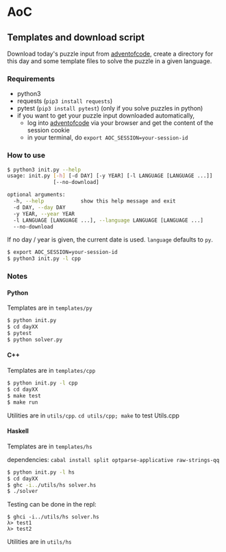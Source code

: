# AoC

## Templates and download script

Download today's puzzle input from [adventofcode](https://adventofcode.com), create a directory for this day and some template files to solve the puzzle in a given language.

### Requirements
 - python3
 - requests (`pip3 install requests`)
 - pytest (`pip3 install pytest`) (only if you solve puzzles in python)
 - if you want to get your puzzle input downloaded automatically,
    - log into [adventofcode](https://adventofcode.com) via your browser and get the content of the session cookie
    - in your terminal, do `export AOC_SESSION=your-session-id`

### How to use

```bash
$ python3 init.py --help
usage: init.py [-h] [-d DAY] [-y YEAR] [-l LANGUAGE [LANGUAGE ...]]
               [--no-download]

optional arguments:
  -h, --help            show this help message and exit
  -d DAY, --day DAY
  -y YEAR, --year YEAR
  -l LANGUAGE [LANGUAGE ...], --language LANGUAGE [LANGUAGE ...]
  --no-download
```

If no day / year is given, the current date is used. `language` defaults to `py`.
```bash
$ export AOC_SESSION=your-session-id
$ python3 init.py -l cpp
```

### Notes

#### Python
Templates are in `templates/py`

```bash
$ python init.py
$ cd dayXX
$ pytest
$ python solver.py
```

#### C++
Templates are in `templates/cpp`

```bash
$ python init.py -l cpp
$ cd dayXX
$ make test
$ make run
```

Utilities are in `utils/cpp`. `cd utils/cpp; make` to test Utils.cpp


#### Haskell
Templates are in `templates/hs`

dependencies: `cabal install split optparse-applicative raw-strings-qq`

```bash
$ python init.py -l hs
$ cd dayXX
$ ghc -i../utils/hs solver.hs
$ ./solver
```

Testing can be done in the repl:
```
$ ghci -i../utils/hs solver.hs
λ> test1
λ> test2
```

Utilities are in `utils/hs`
